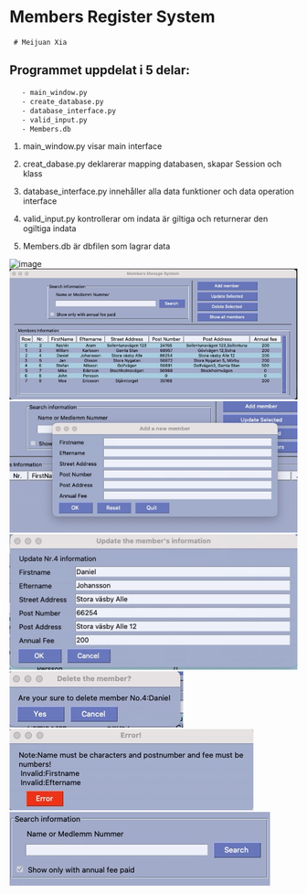 # Members Register System

     # Meijuan Xia

## Programmet uppdelat i 5 delar:

       - main_window.py
       - create_database.py
       - database_interface.py
       - valid_input.py
       - Members.db

1. main_window.py visar main interface 

2. creat_dabase.py deklarerar mapping databasen, skapar Session och klass

3. database_interface.py innehåller alla data funktioner och data operation interface

4. valid_input.py  kontrollerar om indata är giltiga och returnerar den ogiltiga indata

4. Members.db är dbfilen som lagrar data

![image](https://user-images.githubusercontent.com/114533842/210873268-1e9aaaed-d0d0-46f1-b8cd-787ba109dc2f.png)
![image](/images/1.jpeg)
![image](/images/add.jpeg)
![image](/images/uppdate.jpeg)
![image](/images/delete.jpeg)
![image](/images/invald_input.jpeg)
![image](/images/search_check.jpeg)

